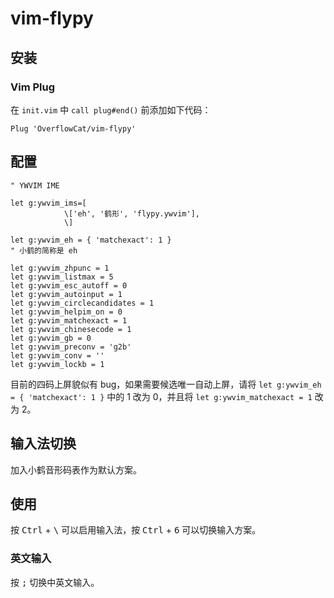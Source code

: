 # vim-flypy

## 安装

### Vim Plug

在 `init.vim` 中 `call plug#end()` 前添加如下代码：

```vim
Plug 'OverflowCat/vim-flypy'
```

## 配置

```vim
" YWVIM IME

let g:ywvim_ims=[ 
            \['eh', '鹤形', 'flypy.ywvim'],
            \]

let g:ywvim_eh = { 'matchexact': 1 }
" 小鹤的简称是 eh

let g:ywvim_zhpunc = 1
let g:ywvim_listmax = 5
let g:ywvim_esc_autoff = 0
let g:ywvim_autoinput = 1
let g:ywvim_circlecandidates = 1
let g:ywvim_helpim_on = 0
let g:ywvim_matchexact = 1
let g:ywvim_chinesecode = 1
let g:ywvim_gb = 0
let g:ywvim_preconv = 'g2b'
let g:ywvim_conv = ''
let g:ywvim_lockb = 1
```

目前的四码上屏貌似有 bug，如果需要候选唯一自动上屏，请将 `let g:ywvim_eh = { 'matchexact': 1 }` 中的 1 改为 0，并且将 `let g:ywvim_matchexact = 1` 改为 2。

## 输入法切换

加入小鹤音形码表作为默认方案。

## 使用

按 <kbd>Ctrl</kbd> + <kbd>\\</kbd> 可以启用输入法，按 <kbd>Ctrl</kbd> + <kbd>6</kbd> 可以切换输入方案。

### 英文输入

按 <kbd>;</kbd> 切换中英文输入。